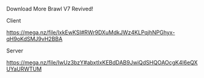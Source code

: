 Download More Brawl V7 Revived!

Client

https://mega.nz/file/lxkEwKSI#RWr9DXuMdkJWz4KLPqjhNPGhyx-qH9oKdSMJ9vH2BBA

Server

https://mega.nz/file/IwUz3bzY#abxtlxKEBdDAB9JwiQdSHQOAOcgK4l6eQXUYaURWTUM

